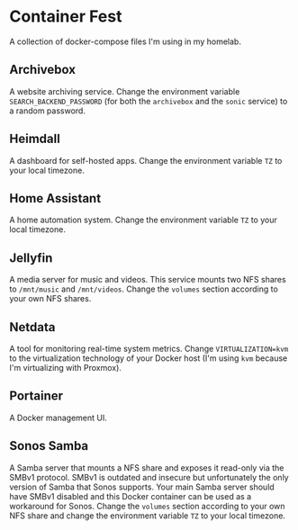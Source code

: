 # Container Fest

A collection of docker-compose files I'm using in my homelab.

## Archivebox

A website archiving service. Change the environment variable `SEARCH_BACKEND_PASSWORD` (for both the `archivebox` and the `sonic` service) to a random password.

## Heimdall

A dashboard for self-hosted apps. Change the environment variable `TZ` to your local timezone.

## Home Assistant

A home automation system. Change the environment variable `TZ` to your local timezone.

## Jellyfin

A media server for music and videos. This service mounts two NFS shares to `/mnt/music` and `/mnt/videos`. Change the `volumes` section according to your own NFS shares.

## Netdata

A tool for monitoring real-time system metrics. Change `VIRTUALIZATION=kvm` to the virtualization technology of your Docker host (I'm using `kvm` because I'm virtualizing with Proxmox).

## Portainer

A Docker management UI.

## Sonos Samba

A Samba server that mounts a NFS share and exposes it read-only via the SMBv1 protocol. SMBv1 is outdated and insecure but unfortunately the only version of Samba that Sonos supports. Your main Samba server should have SMBv1 disabled and this Docker container can be used as a workaround for Sonos. Change the `volumes` section according to your own NFS share and change the environment variable `TZ` to your local timezone.
